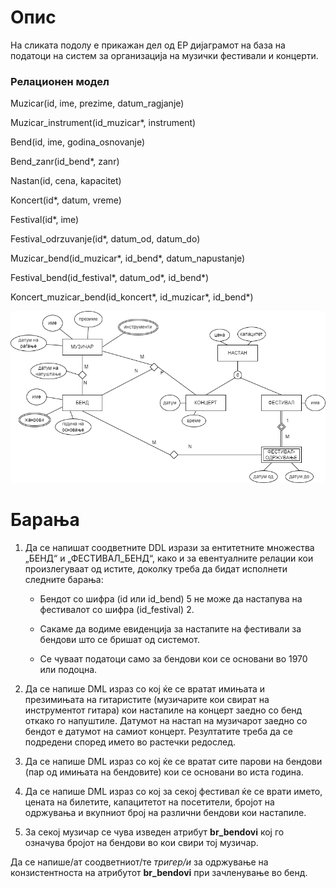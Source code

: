 # Опис

На сликата подолу е прикажан дел од ЕР дијаграмот на база на податоци на систем за организација на музички фестивали и концерти.


### Релационен модел

Muzicar(id, ime, prezime, datum_ragjanje)

Muzicar_instrument(id_muzicar*, instrument)

Bend(id, ime, godina_osnovanje)

Bend_zanr(id_bend*, zanr)

Nastan(id, cena, kapacitet)

Koncert(id*, datum, vreme)

Festival(id*, ime)

Festival_odrzuvanje(id*, datum_od, datum_do)

Muzicar_bend(id_muzicar*, id_bend*, datum_napustanje)

Festival_bend(id_festival*, datum_od*, id_bend*)

Koncert_muzicar_bend(id_koncert*, id_muzicar*, id_bend*)


![ER Diagram](./diagram.png)


# Барања


1. Да се напишат соодветните DDL изрази за ентитетните множества „БЕНД“ и „ФЕСТИВАЛ_БЕНД“, како и за евентуалните релации кои произлегуваат од истите, доколку треба да бидат исполнети следните барања:


    - Бендот со шифра (id или id_bend) 5 не може да настапува на фестивалот со шифра (id_festival) 2.

    - Сакаме да водиме евиденција за настапите на фестивали за бендови што се бришат од системот.

    - Се чуваат податоци само за бендови кои се основани во 1970 или подоцна.

2. Да се напише DML израз со кој ќе се вратат имињата и презимињата на гитаристите (музичарите кои свират на инструментот гитара) кои настапиле на концерт заедно со бенд откако го напуштиле. Датумот на настап на музичарот заедно со бендот е датумот на самиот концерт. Резултатите треба да се подредени според името во растечки редослед. 

3. Да се напише DML израз со кој ќе се вратат сите парови на бендови (пар од имињата на бендовите) кои се основани во иста година. 

4. Да се напише DML израз со кој за секој фестивал ќе се врати името, цената на билетите, капацитетот на посетители, бројот на одржувања и вкупниот број на различни бендови кои настапиле. 

5. За секој музичар се чува изведен атрибут **br_bendovi** кој го означува бројот на бендови во кои свири тој музичар.

Да се напише/ат соодветниот/те *тригер/и* за одржување на конзистентноста на атрибутот **br_bendovi** при зачленување во бенд.

